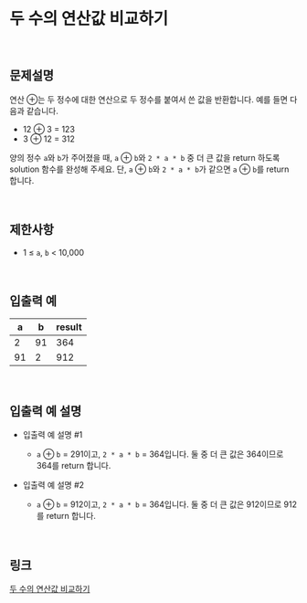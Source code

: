 # 두 수의 연산값 비교하기

<br>

## 문제설명
연산 ⊕는 두 정수에 대한 연산으로 두 정수를 붙여서 쓴 값을 반환합니다. 예를 들면 다음과 같습니다.

- 12 ⊕ 3 = 123
- 3 ⊕ 12 = 312

양의 정수 `a`와 `b`가 주어졌을 때, `a` ⊕ `b`와 `2 * a * b` 중 더 큰 값을 return 하도록 solution 함수를 완성해 주세요. 단, `a` ⊕ `b`와 `2 * a * b`가 같으면 `a` ⊕ `b`를 return 합니다.

<br>

## 제한사항
- 1 ≤ `a`, `b` < 10,000

<br>

## 입출력 예
| a | b | result |
|---|---|---|
| 2 | 91 | 364 |
| 91 | 2 | 912 |

<br>

## 입출력 예 설명
- 입출력 예 설명 #1
    - `a` ⊕ `b` = 291이고, `2 * a * b` = 364입니다. 둘 중 더 큰 값은 364이므로 364를 return 합니다.

- 입출력 예 설명 #2
    - `a` ⊕ `b` = 912이고, `2 * a * b` = 364입니다. 둘 중 더 큰 값은 912이므로 912를 return 합니다.

<br>

## 링크
[두 수의 연산값 비교하기](https://school.programmers.co.kr/learn/courses/30/lessons/181938)
